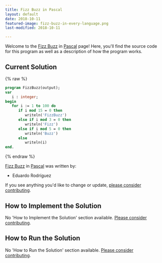 ```yaml
---
title: Fizz Buzz in Pascal
layout: default
date: 2018-10-11
featured-image: fizz-buzz-in-every-language.png
last-modified: 2018-10-11

---
```


Welcome to the [Fizz Buzz](https://rzuckerm.github.io/sample-programs-website-copy/projects/fizz-buzz) in [Pascal](https://rzuckerm.github.io/sample-programs-website-copy/languages/pascal) page! Here, you'll find the source code for this program as well as a description of how the program works.

## Current Solution

{% raw %}

```pascal
program FizzBuzz(output);
var
   i : integer;
begin
   for i := 1 to 100 do
      if i mod 15 = 0 then
         writeln('FizzBuzz')
      else if i mod 3 = 0 then
         writeln('Fizz')
      else if i mod 5 = 0 then
         writeln('Buzz')
      else
         writeln(i)
end.
```

{% endraw %}

[Fizz Buzz](https://rzuckerm.github.io/sample-programs-website-copy/projects/fizz-buzz) in [Pascal](https://rzuckerm.github.io/sample-programs-website-copy/languages/pascal) was written by:

- Eduardo Rodríguez

If you see anything you'd like to change or update, [please consider contributing](https://github.com/TheRenegadeCoder/sample-programs).

## How to Implement the Solution

No 'How to Implement the Solution' section available. [Please consider contributing](https://github.com/TheRenegadeCoder/sample-programs-website).

## How to Run the Solution

No 'How to Run the Solution' section available. [Please consider contributing](https://github.com/TheRenegadeCoder/sample-programs-website).